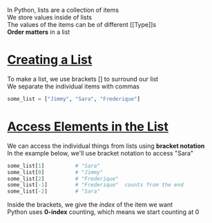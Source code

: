 In Python, lists are a collection of items  
We store values inside of lists  
The values of the items can be of different [[Type]]s  
**Order matters** in a list

# [Creating a List](https://github.com/teacherubial/programming-2023-2024/blob/main/Notes/Lists.md#creating-a-list)

To make a list, we use brackets [] to surround our list  
We separate the individual items with commas

```python
some_list = ["Jimmy", "Sara", "Frederique"]
```

# [Access Elements in the List](https://github.com/teacherubial/programming-2023-2024/blob/main/Notes/Lists.md#access-elements-in-the-list)

We can access the individual things from lists using **bracket notation**  
In the example below, we'll use bracket notation to access "Sara"

```python
some_list[1]          # "Sara"
some_list[0]          # "Jimmy"
some_list[2]          # "Frederique"
some_list[-1]         # "Frederique"  counts from the end
some_list[-2]         # "Sara"
```

Inside the brackets, we give the _index_ of the item we want  
Python uses **0-index** counting, which means we start counting at 0